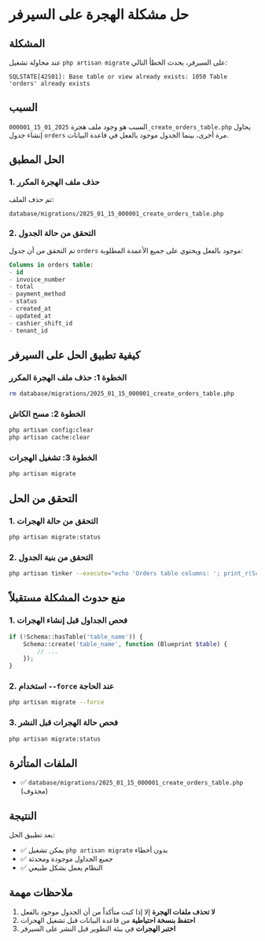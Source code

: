 # حل مشكلة الهجرة على السيرفر

## المشكلة

عند محاولة تشغيل `php artisan migrate` على السيرفر، يحدث الخطأ التالي:

```
SQLSTATE[42S01]: Base table or view already exists: 1050 Table 'orders' already exists
```

## السبب

السبب هو وجود ملف هجرة `2025_01_15_000001_create_orders_table.php` يحاول إنشاء جدول `orders` مرة أخرى، بينما الجدول موجود بالفعل في قاعدة البيانات.

## الحل المطبق

### 1. حذف ملف الهجرة المكرر

تم حذف الملف:
```
database/migrations/2025_01_15_000001_create_orders_table.php
```

### 2. التحقق من حالة الجدول

تم التحقق من أن جدول `orders` موجود بالفعل ويحتوي على جميع الأعمدة المطلوبة:

```sql
Columns in orders table:
- id
- invoice_number
- total
- payment_method
- status
- created_at
- updated_at
- cashier_shift_id
- tenant_id
```

## كيفية تطبيق الحل على السيرفر

### الخطوة 1: حذف ملف الهجرة المكرر
```bash
rm database/migrations/2025_01_15_000001_create_orders_table.php
```

### الخطوة 2: مسح الكاش
```bash
php artisan config:clear
php artisan cache:clear
```

### الخطوة 3: تشغيل الهجرات
```bash
php artisan migrate
```

## التحقق من الحل

### 1. التحقق من حالة الهجرات
```bash
php artisan migrate:status
```

### 2. التحقق من بنية الجدول
```bash
php artisan tinker --execute="echo 'Orders table columns: '; print_r(Schema::getColumnListing('orders'));"
```

## منع حدوث المشكلة مستقبلاً

### 1. فحص الجداول قبل إنشاء الهجرات
```php
if (!Schema::hasTable('table_name')) {
    Schema::create('table_name', function (Blueprint $table) {
        // ...
    });
}
```

### 2. استخدام `--force` عند الحاجة
```bash
php artisan migrate --force
```

### 3. فحص حالة الهجرات قبل النشر
```bash
php artisan migrate:status
```

## الملفات المتأثرة

- ✅ `database/migrations/2025_01_15_000001_create_orders_table.php` (محذوف)

## النتيجة

بعد تطبيق الحل:
- ✅ يمكن تشغيل `php artisan migrate` بدون أخطاء
- ✅ جميع الجداول موجودة ومحدثة
- ✅ النظام يعمل بشكل طبيعي

## ملاحظات مهمة

1. **لا تحذف ملفات الهجرة** إلا إذا كنت متأكداً من أن الجدول موجود بالفعل
2. **احتفظ بنسخة احتياطية** من قاعدة البيانات قبل تشغيل الهجرات
3. **اختبر الهجرات** في بيئة التطوير قبل النشر على السيرفر 